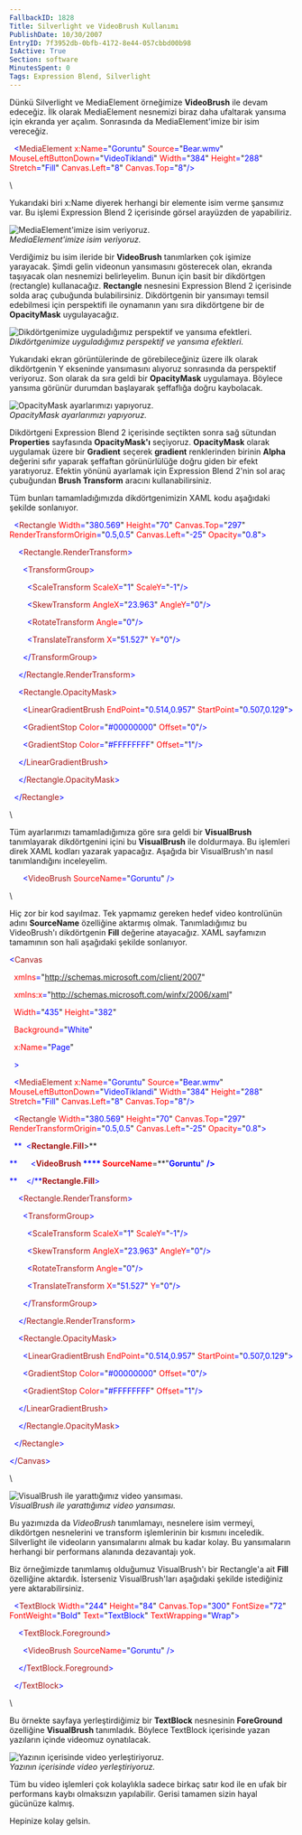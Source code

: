 ```yaml
---
FallbackID: 1828
Title: Silverlight ve VideoBrush Kullanımı
PublishDate: 10/30/2007
EntryID: 7f3952db-0bfb-4172-8e44-057cbbd00b98
IsActive: True
Section: software
MinutesSpent: 0
Tags: Expression Blend, Silverlight
---
```

Dünkü Silverlight ve MediaElement örneğimize **VideoBrush** ile devam
edeceğiz. İlk olarak MediaElement nesnemizi biraz daha ufaltarak yansıma
için ekranda yer açalım. Sonrasında da MediaElement'imize bir isim
vereceğiz.

<span style="color: blue;">  \<</span><span
style="color: #a31515;">MediaElement</span><span style="color: blue;">
</span><span style="color: red;">x:Name</span><span
style="color: blue;">=</span>"<span
style="color: blue;">Goruntu</span>"<span style="color: blue;">
</span><span style="color: red;">Source</span><span
style="color: blue;">=</span>"<span
style="color: blue;">Bear.wmv</span>"<span style="color: blue;">
</span><span style="color: red;">MouseLeftButtonDown</span><span
style="color: blue;">=</span>"<span
style="color: blue;">VideoTiklandi</span>"<span style="color: blue;">
</span><span style="color: red;">Width</span><span
style="color: blue;">=</span>"<span
style="color: blue;">384</span>"<span style="color: blue;"> </span><span
style="color: red;">Height</span><span
style="color: blue;">=</span>"<span
style="color: blue;">288</span>"<span style="color: blue;"> </span><span
style="color: red;">Stretch</span><span
style="color: blue;">=</span>"<span
style="color: blue;">Fill</span>"<span style="color: blue;">
</span><span style="color: red;">Canvas.Left</span><span
style="color: blue;">=</span>"<span style="color: blue;">8</span>"<span
style="color: blue;"> </span><span
style="color: red;">Canvas.Top</span><span
style="color: blue;">=</span>"<span style="color: blue;">8</span>"<span
style="color: blue;">/\></span>

\

Yukarıdaki biri x:Name diyerek herhangi bir elemente isim verme şansımız
var. Bu işlemi Expression Blend 2 içerisinde görsel arayüzden de
yapabiliriz.

![MediaElement'imize isim
veriyoruz.](http://cdn.daron.yondem.com/assets/1828/29102007_1.png)\
*MediaElement'imize isim veriyoruz.*

Verdiğimiz bu isim ileride bir **VideoBrush** tanımlarken çok işimize
yarayacak. Şimdi gelin videonun yansımasını gösterecek olan, ekranda
taşıyacak olan nesnemizi belirleyelim. Bunun için basit bir dikdörtgen
(rectangle) kullanacağız. **Rectangle** nesnesini Expression Blend 2
içerisinde solda araç çubuğunda bulabilirsiniz. Dikdörtgenin bir
yansımayı temsil edebilmesi için perspektifi ile oynamanın yanı sıra
dikdörtgene bir de **OpacityMask** uygulayacağız.

![Dikdörtgenimize uyguladığımız perspektif ve yansıma
efektleri.](http://cdn.daron.yondem.com/assets/1828/29102007_2.png)\
*Dikdörtgenimize uyguladığımız perspektif ve yansıma efektleri.*

Yukarıdaki ekran görüntülerinde de görebileceğiniz üzere ilk olarak
dikdörtgenin Y ekseninde yansımasını alıyoruz sonrasında da perspektif
veriyoruz. Son olarak da sıra geldi bir **OpacityMask** uygulamaya.
Böylece yansıma görünür durumdan başlayarak şeffaflığa doğru kaybolacak.

![OpacityMask ayarlarımızı
yapıyoruz.](http://cdn.daron.yondem.com/assets/1828/29102007_3.png)\
*OpacityMask ayarlarımızı yapıyoruz.*

Dikdörtgeni Expression Blend 2 içerisinde seçtikten sonra sağ sütundan
**Properties** sayfasında **OpacityMask'ı** seçiyoruz. **OpacityMask**
olarak uygulamak üzere bir **Gradient** seçerek **gradient**
renklerinden birinin **Alpha** değerini sıfır yaparak şeffaftan
görünürlülüğe doğru giden bir efekt yaratıyoruz. Efektin yönünü
ayarlamak için Expression Blend 2'nin sol araç çubuğundan **Brush
Transform** aracını kullanabilirsiniz.

Tüm bunları tamamladığımızda dikdörtgenimizin XAML kodu aşağıdaki
şekilde sonlanıyor.

<span style="color: blue;">  \<</span><span
style="color: #a31515;">Rectangle</span><span style="color: blue;">
</span><span style="color: red;">Width</span><span
style="color: blue;">=</span>"<span
style="color: blue;">380.569</span>"<span style="color: blue;">
</span><span style="color: red;">Height</span><span
style="color: blue;">=</span>"<span style="color: blue;">70</span>"<span
style="color: blue;"> </span><span
style="color: red;">Canvas.Top</span><span
style="color: blue;">=</span>"<span
style="color: blue;">297</span>"<span style="color: blue;"> </span><span
style="color: red;">RenderTransformOrigin</span><span
style="color: blue;">=</span>"<span
style="color: blue;">0.5,0.5</span>"<span style="color: blue;">
</span><span style="color: red;">Canvas.Left</span><span
style="color: blue;">=</span>"<span
style="color: blue;">-25</span>"<span style="color: blue;"> </span><span
style="color: red;">Opacity</span><span
style="color: blue;">=</span>"<span
style="color: blue;">0.8</span>"<span style="color: blue;">\></span>

<span style="color: blue;">    \<</span><span
style="color: #a31515;">Rectangle.RenderTransform</span><span
style="color: blue;">\></span>

<span style="color: blue;">      \<</span><span
style="color: #a31515;">TransformGroup</span><span
style="color: blue;">\></span>

<span style="color: blue;">        \<</span><span
style="color: #a31515;">ScaleTransform</span><span style="color: blue;">
</span><span style="color: red;">ScaleX</span><span
style="color: blue;">=</span>"<span style="color: blue;">1</span>"<span
style="color: blue;"> </span><span
style="color: red;">ScaleY</span><span
style="color: blue;">=</span>"<span style="color: blue;">-1</span>"<span
style="color: blue;">/\></span>

<span style="color: blue;">        \<</span><span
style="color: #a31515;">SkewTransform</span><span style="color: blue;">
</span><span style="color: red;">AngleX</span><span
style="color: blue;">=</span>"<span
style="color: blue;">23.963</span>"<span style="color: blue;">
</span><span style="color: red;">AngleY</span><span
style="color: blue;">=</span>"<span style="color: blue;">0</span>"<span
style="color: blue;">/\></span>

<span style="color: blue;">        \<</span><span
style="color: #a31515;">RotateTransform</span><span
style="color: blue;"> </span><span style="color: red;">Angle</span><span
style="color: blue;">=</span>"<span style="color: blue;">0</span>"<span
style="color: blue;">/\></span>

<span style="color: blue;">        \<</span><span
style="color: #a31515;">TranslateTransform</span><span
style="color: blue;"> </span><span style="color: red;">X</span><span
style="color: blue;">=</span>"<span
style="color: blue;">51.527</span>"<span style="color: blue;">
</span><span style="color: red;">Y</span><span
style="color: blue;">=</span>"<span style="color: blue;">0</span>"<span
style="color: blue;">/\></span>

<span style="color: blue;">      \</</span><span
style="color: #a31515;">TransformGroup</span><span
style="color: blue;">\></span>

<span style="color: blue;">    \</</span><span
style="color: #a31515;">Rectangle.RenderTransform</span><span
style="color: blue;">\></span>

<span style="color: blue;">    \<</span><span
style="color: #a31515;">Rectangle.OpacityMask</span><span
style="color: blue;">\></span>

<span style="color: blue;">      \<</span><span
style="color: #a31515;">LinearGradientBrush</span><span
style="color: blue;"> </span><span
style="color: red;">EndPoint</span><span
style="color: blue;">=</span>"<span
style="color: blue;">0.514,0.957</span>"<span style="color: blue;">
</span><span style="color: red;">StartPoint</span><span
style="color: blue;">=</span>"<span
style="color: blue;">0.507,0.129</span>"<span
style="color: blue;">\></span>

<span style="color: blue;">      \<</span><span
style="color: #a31515;">GradientStop</span><span style="color: blue;">
</span><span style="color: red;">Color</span><span
style="color: blue;">=</span>"<span
style="color: blue;">\#00000000</span>"<span style="color: blue;">
</span><span style="color: red;">Offset</span><span
style="color: blue;">=</span>"<span style="color: blue;">0</span>"<span
style="color: blue;">/\></span>

<span style="color: blue;">      \<</span><span
style="color: #a31515;">GradientStop</span><span style="color: blue;">
</span><span style="color: red;">Color</span><span
style="color: blue;">=</span>"<span
style="color: blue;">\#FFFFFFFF</span>"<span style="color: blue;">
</span><span style="color: red;">Offset</span><span
style="color: blue;">=</span>"<span style="color: blue;">1</span>"<span
style="color: blue;">/\></span>

<span style="color: blue;">    \</</span><span
style="color: #a31515;">LinearGradientBrush</span><span
style="color: blue;">\></span>

<span style="color: blue;">    \</</span><span
style="color: #a31515;">Rectangle.OpacityMask</span><span
style="color: blue;">\></span>

<span style="color: blue;">  \</</span><span
style="color: #a31515;">Rectangle</span><span
style="color: blue;">\></span>

\

Tüm ayarlarımızı tamamladığımıza göre sıra geldi bir **VisualBrush**
tanımlayarak dikdörtgenini içini bu **VisualBrush** ile doldurmaya. Bu
işlemleri direk XAML kodları yazarak yapacağız. Aşağıda bir
VisualBrush'ın nasıl tanımlandığını inceleyelim.

<span style="color: blue;">      \<</span><span
style="color: #a31515;">VideoBrush</span><span style="color: blue;">
</span><span style="color: red;">SourceName</span><span
style="color: blue;">=</span>"<span
style="color: blue;">Goruntu</span>"<span style="color: blue;">
/\></span>

\

Hiç zor bir kod sayılmaz. Tek yapmamız gereken hedef video kontrolünün
adını **SourceName** özelliğine aktarmış olmak. Tanımladığımız bu
VideoBrush'ı dikdörtgenin **Fill** değerine atayacağız. XAML sayfamızın
tamamının son hali aşağıdaki şekilde sonlanıyor.

<span style="color: blue;">\<</span><span
style="color: #a31515;">Canvas</span>

<span style="color: blue;">  </span><span
style="color: red;">xmlns</span><span
style="color: blue;">=</span>"<span
style="color: blue;">http://schemas.microsoft.com/client/2007</span>"

<span style="color: blue;">  </span><span
style="color: red;">xmlns:x</span><span
style="color: blue;">=</span>"<span
style="color: blue;">http://schemas.microsoft.com/winfx/2006/xaml</span>"

<span style="color: blue;">  </span><span
style="color: red;">Width</span><span
style="color: blue;">=</span>"<span
style="color: blue;">435</span>"<span style="color: blue;"> </span><span
style="color: red;">Height</span><span
style="color: blue;">=</span>"<span style="color: blue;">382</span>"

<span style="color: blue;">  </span><span
style="color: red;">Background</span><span
style="color: blue;">=</span>"<span style="color: blue;">White</span>"

<span style="color: blue;">  </span><span
style="color: red;">x:Name</span><span
style="color: blue;">=</span>"<span style="color: blue;">Page</span>"

<span style="color: blue;">  \></span>

<span style="color: blue;">  \<</span><span
style="color: #a31515;">MediaElement</span><span style="color: blue;">
</span><span style="color: red;">x:Name</span><span
style="color: blue;">=</span>"<span
style="color: blue;">Goruntu</span>"<span style="color: blue;">
</span><span style="color: red;">Source</span><span
style="color: blue;">=</span>"<span
style="color: blue;">Bear.wmv</span>"<span style="color: blue;">
</span><span style="color: red;">MouseLeftButtonDown</span><span
style="color: blue;">=</span>"<span
style="color: blue;">VideoTiklandi</span>"<span style="color: blue;">
</span><span style="color: red;">Width</span><span
style="color: blue;">=</span>"<span
style="color: blue;">384</span>"<span style="color: blue;"> </span><span
style="color: red;">Height</span><span
style="color: blue;">=</span>"<span
style="color: blue;">288</span>"<span style="color: blue;"> </span><span
style="color: red;">Stretch</span><span
style="color: blue;">=</span>"<span
style="color: blue;">Fill</span>"<span style="color: blue;">
</span><span style="color: red;">Canvas.Left</span><span
style="color: blue;">=</span>"<span style="color: blue;">8</span>"<span
style="color: blue;"> </span><span
style="color: red;">Canvas.Top</span><span
style="color: blue;">=</span>"<span style="color: blue;">8</span>"<span
style="color: blue;">/\></span>

<span style="color: blue;">  \<</span><span
style="color: #a31515;">Rectangle</span><span style="color: blue;">
</span><span style="color: red;">Width</span><span
style="color: blue;">=</span>"<span
style="color: blue;">380.569</span>"<span style="color: blue;">
</span><span style="color: red;">Height</span><span
style="color: blue;">=</span>"<span style="color: blue;">70</span>"<span
style="color: blue;"> </span><span
style="color: red;">Canvas.Top</span><span
style="color: blue;">=</span>"<span
style="color: blue;">297</span>"<span style="color: blue;"> </span><span
style="color: red;">RenderTransformOrigin</span><span
style="color: blue;">=</span>"<span
style="color: blue;">0.5,0.5</span>"<span style="color: blue;">
</span><span style="color: red;">Canvas.Left</span><span
style="color: blue;">=</span>"<span
style="color: blue;">-25</span>"<span style="color: blue;"> </span><span
style="color: red;">Opacity</span><span
style="color: blue;">=</span>"<span
style="color: blue;">0.8</span>"<span style="color: blue;">\></span>

<span style="color: blue;">  **  \<**</span><span
style="color: #a31515;">**Rectangle.Fill**</span><span
style="color: blue;">**\>**</span>

<span style="color: blue;">**      \<**</span><span
style="color: #a31515;">**VideoBrush**</span><span style="color: blue;">
**** </span><span style="color: red;">**SourceName**</span><span
style="color: blue;">**=**</span>"<span
style="color: blue;">**Goruntu**</span>"<span style="color: blue;">
**/\>**</span>

<span style="color: blue;">**    \</**</span><span
style="color: #a31515;">**Rectangle.Fill**</span><span
style="color: blue;">\></span>

<span style="color: blue;">    \<</span><span
style="color: #a31515;">Rectangle.RenderTransform</span><span
style="color: blue;">\></span>

<span style="color: blue;">      \<</span><span
style="color: #a31515;">TransformGroup</span><span
style="color: blue;">\></span>

<span style="color: blue;">        \<</span><span
style="color: #a31515;">ScaleTransform</span><span style="color: blue;">
</span><span style="color: red;">ScaleX</span><span
style="color: blue;">=</span>"<span style="color: blue;">1</span>"<span
style="color: blue;"> </span><span
style="color: red;">ScaleY</span><span
style="color: blue;">=</span>"<span style="color: blue;">-1</span>"<span
style="color: blue;">/\></span>

<span style="color: blue;">        \<</span><span
style="color: #a31515;">SkewTransform</span><span style="color: blue;">
</span><span style="color: red;">AngleX</span><span
style="color: blue;">=</span>"<span
style="color: blue;">23.963</span>"<span style="color: blue;">
</span><span style="color: red;">AngleY</span><span
style="color: blue;">=</span>"<span style="color: blue;">0</span>"<span
style="color: blue;">/\></span>

<span style="color: blue;">        \<</span><span
style="color: #a31515;">RotateTransform</span><span
style="color: blue;"> </span><span style="color: red;">Angle</span><span
style="color: blue;">=</span>"<span style="color: blue;">0</span>"<span
style="color: blue;">/\></span>

<span style="color: blue;">        \<</span><span
style="color: #a31515;">TranslateTransform</span><span
style="color: blue;"> </span><span style="color: red;">X</span><span
style="color: blue;">=</span>"<span
style="color: blue;">51.527</span>"<span style="color: blue;">
</span><span style="color: red;">Y</span><span
style="color: blue;">=</span>"<span style="color: blue;">0</span>"<span
style="color: blue;">/\></span>

<span style="color: blue;">      \</</span><span
style="color: #a31515;">TransformGroup</span><span
style="color: blue;">\></span>

<span style="color: blue;">    \</</span><span
style="color: #a31515;">Rectangle.RenderTransform</span><span
style="color: blue;">\></span>

<span style="color: blue;">    \<</span><span
style="color: #a31515;">Rectangle.OpacityMask</span><span
style="color: blue;">\></span>

<span style="color: blue;">      \<</span><span
style="color: #a31515;">LinearGradientBrush</span><span
style="color: blue;"> </span><span
style="color: red;">EndPoint</span><span
style="color: blue;">=</span>"<span
style="color: blue;">0.514,0.957</span>"<span style="color: blue;">
</span><span style="color: red;">StartPoint</span><span
style="color: blue;">=</span>"<span
style="color: blue;">0.507,0.129</span>"<span
style="color: blue;">\></span>

<span style="color: blue;">      \<</span><span
style="color: #a31515;">GradientStop</span><span style="color: blue;">
</span><span style="color: red;">Color</span><span
style="color: blue;">=</span>"<span
style="color: blue;">\#00000000</span>"<span style="color: blue;">
</span><span style="color: red;">Offset</span><span
style="color: blue;">=</span>"<span style="color: blue;">0</span>"<span
style="color: blue;">/\></span>

<span style="color: blue;">      \<</span><span
style="color: #a31515;">GradientStop</span><span style="color: blue;">
</span><span style="color: red;">Color</span><span
style="color: blue;">=</span>"<span
style="color: blue;">\#FFFFFFFF</span>"<span style="color: blue;">
</span><span style="color: red;">Offset</span><span
style="color: blue;">=</span>"<span style="color: blue;">1</span>"<span
style="color: blue;">/\></span>

<span style="color: blue;">    \</</span><span
style="color: #a31515;">LinearGradientBrush</span><span
style="color: blue;">\></span>

<span style="color: blue;">    \</</span><span
style="color: #a31515;">Rectangle.OpacityMask</span><span
style="color: blue;">\></span>

<span style="color: blue;">  \</</span><span
style="color: #a31515;">Rectangle</span><span
style="color: blue;">\></span>

<span style="color: blue;">\</</span><span
style="color: #a31515;">Canvas</span><span
style="color: blue;">\></span>

\

![VisualBrush ile yarattığımız video
yansıması.](http://cdn.daron.yondem.com/assets/1828/29102007_4.jpg)\
*VisualBrush ile yarattığımız video yansıması.*

Bu yazımızda da *VideoBrush* tanımlamayı, nesnelere isim vermeyi,
dikdörtgen nesnelerini ve transform işlemlerinin bir kısmını inceledik.
Silverlight ile videoların yansımalarını almak bu kadar kolay. Bu
yansımaların herhangi bir performans alanında dezavantajı yok.

Biz örneğimizde tanımlamış olduğumuz VisualBrush'ı bir Rectangle'a ait
**Fill** özelliğine aktardık. İsterseniz VisualBrush'ları aşağıdaki
şekilde istediğiniz yere aktarabilirsiniz.

<span style="color: blue;">  \<</span><span
style="color: #a31515;">TextBlock</span><span style="color: blue;">
</span><span style="color: red;">Width</span><span
style="color: blue;">=</span>"<span
style="color: blue;">244</span>"<span style="color: blue;"> </span><span
style="color: red;">Height</span><span
style="color: blue;">=</span>"<span style="color: blue;">84</span>"<span
style="color: blue;"> </span><span
style="color: red;">Canvas.Top</span><span
style="color: blue;">=</span>"<span
style="color: blue;">300</span>"<span style="color: blue;"> </span><span
style="color: red;">FontSize</span><span
style="color: blue;">=</span>"<span style="color: blue;">72</span>"<span
style="color: blue;"> </span><span
style="color: red;">FontWeight</span><span
style="color: blue;">=</span>"<span
style="color: blue;">Bold</span>"<span style="color: blue;">
</span><span style="color: red;">Text</span><span
style="color: blue;">=</span>"<span
style="color: blue;">TextBlock</span>"<span style="color: blue;">
</span><span style="color: red;">TextWrapping</span><span
style="color: blue;">=</span>"<span
style="color: blue;">Wrap</span>"<span style="color: blue;">\></span>

<span style="color: blue;">    \<</span><span
style="color: #a31515;">TextBlock.Foreground</span><span
style="color: blue;">\></span>

<span style="color: blue;">      \<</span><span
style="color: #a31515;">VideoBrush</span><span style="color: blue;">
</span><span style="color: red;">SourceName</span><span
style="color: blue;">=</span>"<span
style="color: blue;">Goruntu</span>"<span style="color: blue;">
/\></span>

<span style="color: blue;">    \</</span><span
style="color: #a31515;">TextBlock.Foreground</span><span
style="color: blue;">\></span>

<span style="color: blue;">  \</</span><span
style="color: #a31515;">TextBlock</span><span
style="color: blue;">\></span>

\

Bu örnekte sayfaya yerleştirdiğimiz bir **TextBlock** nesnesinin
**ForeGround** özelliğine **VisualBrush** tanımladık. Böylece TextBlock
içerisinde yazan yazıların içinde videomuz oynatılacak.

![Yazının içerisinde video
yerleştiriyoruz.](http://cdn.daron.yondem.com/assets/1828/29102007_5.jpg)\
*Yazının içerisinde video yerleştiriyoruz.*

Tüm bu video işlemleri çok kolaylıkla sadece birkaç satır kod ile en
ufak bir performans kaybı olmaksızın yapılabilir. Gerisi tamamen sizin
hayal gücünüze kalmış.

Hepinize kolay gelsin.


